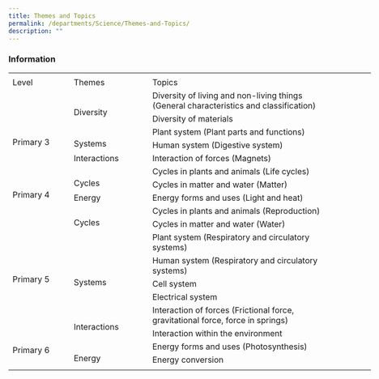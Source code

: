 ```yaml
---
title: Themes and Topics
permalink: /departments/Science/Themes-and-Topics/
description: ""
---
```

### **Information**
<table border="0" cellpadding="0" cellspacing="0" width="715" style="border-collapse:
 collapse;width:537pt"><colgroup><col width="110" style="mso-width-source:userset;mso-width-alt:4022;width:83pt"><col width="145" style="mso-width-source:userset;mso-width-alt:5302;width:109pt"> <col width="460" style="mso-width-source:userset;mso-width-alt:16822;width:345pt"></colgroup><tbody><tr height="7" style="mso-height-source:userset;height:5.25pt"><td height="7" class="xl65" width="110" style="height:5.25pt;width:83pt"><a name="RANGE!C4:E24"></a></td><td width="145" style="width:109pt"></td><td width="460" style="width:345pt"></td></tr><tr height="21" style="height:15.75pt"><td height="21" class="xl71" style="height:15.75pt">Level</td><td class="xl66" style="border-left:none">Themes</td><td class="xl67" style="border-left:none">Topics</td></tr><tr height="21" style="height:15.75pt"><td rowspan="5" height="105" class="xl70" width="110" style="height:78.75pt;
  width:83pt">
<br><br><br>Primary 3</td><td rowspan="2" class="xl68">
<br>Diversity</td><td class="xl72" style="border-top:none">Diversity of living and non-living things
<br>(General characteristics and classification)</td></tr><tr height="21" style="height:15.75pt"><td height="21" class="xl72" style="height:15.75pt;border-top:none">Diversity of materials</td></tr><tr height="21" style="height:15.75pt"><td rowspan="2" height="42" class="xl68" style="height:31.5pt">
<br>Systems</td><td class="xl72" style="border-top:none">Plant system (Plant parts and functions)</td></tr><tr height="21" style="height:15.75pt"><td height="21" class="xl72" style="height:15.75pt;border-top:none">Human system (Digestive system)</td></tr><tr height="21" style="height:15.75pt"><td height="21" class="xl68" style="height:15.75pt">Interactions</td><td class="xl72" style="border-top:none">Interaction of forces (Magnets)</td></tr><tr height="21" style="height:15.75pt"><td rowspan="3" height="63" class="xl70" width="110" style="height:47.25pt;
  width:83pt">
<br><br>Primary 4</td><td rowspan="2" class="xl70" width="145" style="width:109pt">
<br>Cycles</td><td class="xl72" style="border-top:none">Cycles in plants and animals (Life cycles)</td></tr><tr height="21" style="height:15.75pt"><td height="21" class="xl72" style="height:15.75pt;border-top:none">Cycles in matter and water (Matter)</td></tr><tr height="21" style="height:15.75pt"><td height="21" class="xl69" width="145" style="height:15.75pt;width:109pt">Energy</td><td class="xl72" style="border-top:none">Energy forms and uses (Light and heat)</td></tr><tr height="21" style="height:15.75pt"><td rowspan="6" height="126" class="xl70" width="110" style="height:94.5pt;
  width:83pt">
<br><br><br><br><br>Primary 5</td><td rowspan="2" class="xl70" width="145" style="width:109pt">
<br>Cycles</td><td class="xl72" style="border-top:none">Cycles in plants and animals (Reproduction)</td></tr><tr height="21" style="height:15.75pt"><td height="21" class="xl72" style="height:15.75pt;border-top:none">Cycles in matter and water (Water)</td></tr><tr height="21" style="height:15.75pt"><td rowspan="4" height="84" class="xl70" width="145" style="height:63.0pt;width:109pt">
<br><br><br>Systems</td><td class="xl72" style="border-top:none">Plant system (Respiratory and circulatory 
<br>systems)</td></tr><tr height="21" style="height:15.75pt"><td height="21" class="xl72" style="height:15.75pt;border-top:none">Human system (Respiratory and circulatory 
<br>systems)</td></tr><tr height="21" style="height:15.75pt"><td height="21" class="xl72" style="height:15.75pt;border-top:none">Cell system</td></tr><tr height="21" style="height:15.75pt"><td height="21" class="xl72" style="height:15.75pt;border-top:none">Electrical system</td></tr><tr height="21" style="height:15.75pt"><td rowspan="4" height="84" class="xl70" width="110" style="height:63.0pt;width:83pt">
<br><br><br>Primary 6</td><td rowspan="2" class="xl70" width="145" style="width:109pt">
<br>Interactions</td><td class="xl72" style="border-top:none">Interaction of forces (Frictional force, 
<br>gravitational force, force in springs)</td></tr><tr height="21" style="height:15.75pt"><td height="21" class="xl72" style="height:15.75pt;border-top:none">Interaction within the environment</td></tr><tr height="21" style="height:15.75pt"><td rowspan="2" height="42" class="xl70" width="145" style="height:31.5pt;width:109pt">
<br>Energy</td><td class="xl72" style="border-top:none">Energy forms and uses (Photosynthesis)</td></tr><tr height="21" style="height:15.75pt"><td height="21" class="xl72" style="height:15.75pt;border-top:none">Energy conversion</td></tr><tr height="5" style="mso-height-source:userset;height:3.75pt"><td height="5" class="xl65" style="height:3.75pt"></td><td></td><td></td></tr></tbody></table>